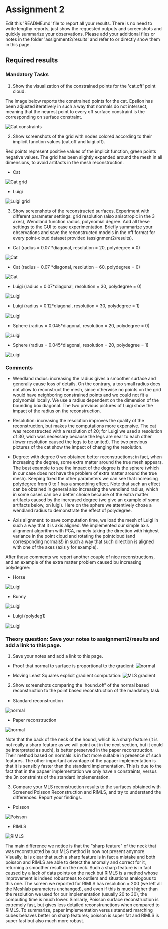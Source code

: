 # Assignment 2

Edit this 'README.md' file to report all your results. There is no need to write lengthy reports, just show the requested outputs and screenshots and quickly summarize your observations. Please add your additional files or notes in the folder 'assignment2/results' and refer to or directly show them in this page.

## Required results

### Mandatory Tasks
1) Show the visualization of the constrained points for the 'cat.off' point cloud.

The image below reports the constrained points for the cat. Epsilon has been adjusted iteratively in such a way that normals do not intersect, meaning that the nearest point to every off surface constraint is the corresponding on surface constraint.

![Cat constraints](https://github.com/ccasam/GP2020-Assignments/blob/master/assignment2/results/constraints.png)

2) Show screenshots of the grid with nodes colored according to their implicit function values (cat.off and luigi.off).

Red points represent positive values of the implicit function, green points negative values. The grid has been slightly expanded around the mesh in all dimensions, to avoid artifacts in the mesh reconstruction.

* Cat

![Cat grid](https://github.com/ccasam/GP2020-Assignments/blob/master/assignment2/results/catgrid.png)

* Luigi

![Luigi grid](https://github.com/ccasam/GP2020-Assignments/blob/master/assignment2/results/luigigrid.png)

3) Show screenshots of the reconstructed surfaces. Experiment with different parameter settings: grid resolution (also anisotropic in the 3 axes), Wendland function radius, polynomial degree. Add all these settings to the GUI to ease experimentation. Briefly summarize your observations and save the reconstructed models in the off format for every point-cloud dataset provided (assignment2/results).

* Cat (radius = 0.07 \*diagonal, resolution = 20, polydegree = 0)

![Cat](https://github.com/ccasam/GP2020-Assignments/blob/master/assignment2/results/cat.png)

* Cat (radius = 0.07 \*diagonal, resolution = 60, polydegree = 0)

![Cat](https://github.com/ccasam/GP2020-Assignments/blob/master/assignment2/results/catresolution.png)


* Luigi (radius = 0.07\*diagonal, resolution = 30, polydegree = 0)

![Luigi](https://github.com/ccasam/GP2020-Assignments/blob/master/assignment2/results/luigi.png)


* Luigi (radius = 0.12\*diagonal, resolution = 30, polydegree = 1)

![Luigi](https://github.com/ccasam/GP2020-Assignments/blob/master/assignment2/results/luigiradius.png)


* Sphere (radius = 0.045\*diagonal, resolution = 20, polydegree = 0)

![Luigi](https://github.com/ccasam/GP2020-Assignments/blob/master/assignment2/results/sphere00.png)


* Sphere (radius = 0.045\*diagonal, resolution = 20, polydegree = 1)

![Luigi](https://github.com/ccasam/GP2020-Assignments/blob/master/assignment2/results/sphere1.png)



### Comments

* Wendland radius: increasing the radius gives a smoother surface and generally cause loss of details. On the contrary, a too small radius does not allow to reconstruct the mesh, since otherwise no points on the grid would have neighboring constrained points and we could not fit a polynomial locally. We use a radius dependent on the dimension of the bounding box diagonal. The two previous pictures of Luigi show the impact of the radius on the reconstruction.

* Resolution: increasing the resolution improves the quality of the reconstruction, but makes the computations more expensive. The cat was reconstructed with a resolution of 20; for Luigi we used a resolution of 30, wich was necessary because the legs are near to each other (lower resolution caused the legs to be united). The two previous pictures of the cat show the impact of changing the resolution.

* Degree: with degree 0 we obtained better reconstructions; in fact, when increasing the degree, some extra matter around the true mesh appears. The best example to see the impact of the degree is the sphere (which in our case does not have the problem of extra matter around the true mesh). Keeping fixed the other parameters we can see that increasing polydegree from 0 to 1 has a smoothing effect. Note that such an effect can be obtained in general also increasing the wendland radius, which in some cases can be a better choice because of the extra matter artifacts caused by the increased degree (we give an example of some artifacts below, on luigi). Here on the sphere we attentively chose a wendland radius to demonstrate the effect of polydegree.

* Axis alignment: to save computation time, we load the mesh of Luigi in such a way that it is axis aligned. We implemented our simple axis alignment algorithm with PCA, namely taking the direction with highest variance in the point cloud and rotating the pointcloud (and corresponding normals!) in such a way that such direction is aligned with one of the axes (axis y for example).


After these comments we report another couple of nice reconstructions, and an example of the extra matter problem caused bu increasing polydegree:

* Horse

![Luigi](https://github.com/ccasam/GP2020-Assignments/blob/master/assignment2/results/horse.png)

* Bunny

![Luigi](https://github.com/ccasam/GP2020-Assignments/blob/master/assignment2/results/bunny.png)

* Luigi (polydeg1)

![Luigi](https://github.com/ccasam/GP2020-Assignments/blob/master/assignment2/results/luigideg1.png)



### Theory question: Save your notes to assignment2/results and add a link to this page.

1) Save your notes and add a link to this page.

* Proof that normal to surface is proportional to the gradient:
![normal](https://github.com/ccasam/GP2020-Assignments/blob/master/assignment2/results/gradient_orthogonal.jpeg)

* Moving Least Squares explicit gradient computation:
![MLS gradient](https://github.com/ccasam/GP2020-Assignments/blob/master/assignment2/results/mlsgrad.jpeg)

2) Show screenshots comparing the 'hound.off' of the normal based reconstruction to the point based reconstruction of the mandatory task.

* Standard reconstruction

![normal](https://github.com/ccasam/GP2020-Assignments/blob/master/assignment2/results/hound_standard.png)

* Paper reconstruction

![normal](https://github.com/ccasam/GP2020-Assignments/blob/master/assignment2/results/hound_paper.png)

Note that the back of the neck of the hound, which is a sharp feature (it is not really a sharp feature as we will point out in the next section, but it could be interpreted as such), is better preserved in the paper reconstruction. Their method based on normals is in fact more suitable in presence of such features. The other important advantage of the papaer implementation is that it is sensibly faster than the standard implementation. This is due to the fact that in the papaer implementation we only have n constraints, versus the 3n constraints of the standard implementation.

3) Compare your MLS reconstruction results to the surfaces obtained with Screened Poisson Reconstruction and RIMLS, and try to understand the differences. Report your findings.

* Poisson

![Poisson](https://github.com/ccasam/GP2020-Assignments/blob/master/assignment2/results/poissonhound.png )

* RIMLS

![RIMLS](https://github.com/ccasam/GP2020-Assignments/blob/master/assignment2/results/RIMLS.png)

Tha main difference we notice is that the "sharp feature" of the neck that was reconstructed by our MLS method is now not present anymore. Visually, is is clear that such a sharp feature is in fact a mistake and both poisson and RIMLS are able to detect the anomaly and correct for it, returning a smoother result on the neck. Such a sharp feature is in fact caused by a lack of data points on the neck but RIMLS is a method whose improvement is indeed robustness to outliers and situations analogous to this one. The screen we reported for RIMLS has resolution = 200 (we left all the Meshlab parameters unchanged), and even if this is much higher than the resolution we used for our implementation (usually 20 to 30), the computing time is much lower. Similarly, Poisson surface reconstruction is extremely fast, but gives less detailed reconstrunctions when compared to RIMLS. To summarize, paper implementation versus standard marching cubes behaves better on sharp features; poisson is super fat and RIMLS is super fast but also much more robust.
